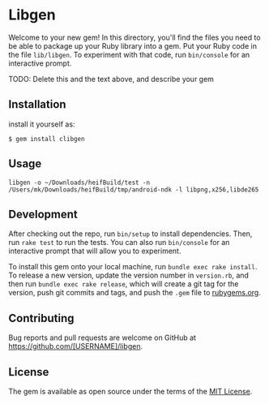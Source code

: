 # Libgen

Welcome to your new gem! In this directory, you'll find the files you need to be able to package up your Ruby library into a gem. Put your Ruby code in the file `lib/libgen`. To experiment with that code, run `bin/console` for an interactive prompt.

TODO: Delete this and the text above, and describe your gem

## Installation

install it yourself as:

    $ gem install clibgen

## Usage

```
libgen -o ~/Downloads/heifBuild/test -n /Users/mk/Downloads/heifBuild/tmp/android-ndk -l libpng,x256,libde265
```

## Development

After checking out the repo, run `bin/setup` to install dependencies. Then, run `rake test` to run the tests. You can also run `bin/console` for an interactive prompt that will allow you to experiment.

To install this gem onto your local machine, run `bundle exec rake install`. To release a new version, update the version number in `version.rb`, and then run `bundle exec rake release`, which will create a git tag for the version, push git commits and tags, and push the `.gem` file to [rubygems.org](https://rubygems.org).

## Contributing

Bug reports and pull requests are welcome on GitHub at https://github.com/[USERNAME]/libgen.

## License

The gem is available as open source under the terms of the [MIT License](https://opensource.org/licenses/MIT).

